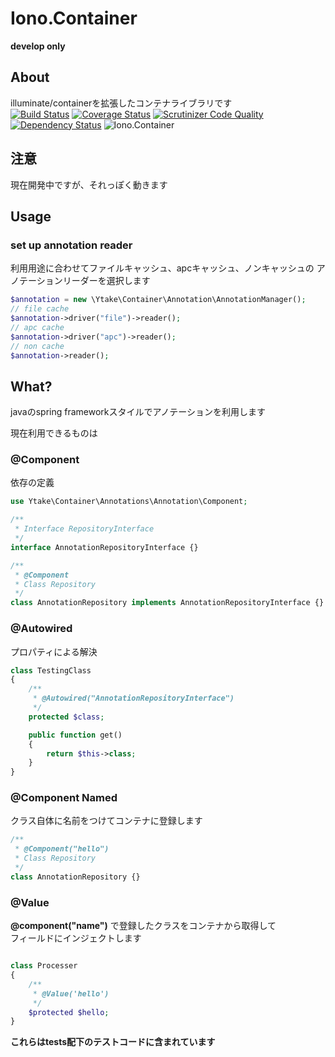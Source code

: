 Iono.Container
==================
**develop only**
## About
illuminate/containerを拡張したコンテナライブラリです  
[![Build Status](http://img.shields.io/travis/ytake/Iono.Container/develop.svg?style=flat)](https://travis-ci.org/ytake/Iono.Container)
[![Coverage Status](http://img.shields.io/coveralls/ytake/Iono.Container/develop.svg?style=flat)](https://coveralls.io/r/ytake/Iono.Container?branch=develop)
[![Scrutinizer Code Quality](http://img.shields.io/scrutinizer/g/ytake/Iono.Container.svg?style=flat)](https://scrutinizer-ci.com/g/ytake/Iono.Container/?branch=develop)
[![Dependency Status](https://www.versioneye.com/user/projects/546a19dca760cea242000031/badge.svg?style=flat)](https://www.versioneye.com/user/projects/546a19dca760cea242000031)
![Iono.Container](http://img.shields.io/badge/iono-container-yellowgreen.svg?style=flat)

## 注意
現在開発中ですが、それっぽく動きます  

## Usage
### set up annotation reader
利用用途に合わせてファイルキャッシュ、apcキャッシュ、ノンキャッシュの
アノテーションリーダーを選択します

```php
$annotation = new \Ytake\Container\Annotation\AnnotationManager();
// file cache
$annotation->driver("file")->reader();
// apc cache
$annotation->driver("apc")->reader();
// non cache
$annotation->reader();
```
## What?
javaのspring frameworkスタイルでアノテーションを利用します  

現在利用できるものは  
### @Component
依存の定義
```php
use Ytake\Container\Annotations\Annotation\Component;

/**
 * Interface RepositoryInterface
 */
interface AnnotationRepositoryInterface {}

/**
 * @Component
 * Class Repository
 */
class AnnotationRepository implements AnnotationRepositoryInterface {}
```

### @Autowired
プロパティによる解決
```php
class TestingClass
{
    /**
     * @Autowired("AnnotationRepositoryInterface")
     */
    protected $class;

    public function get()
    {
        return $this->class;
    }
}
```

### @Component Named
クラス自体に名前をつけてコンテナに登録します
```php
/**
 * @Component("hello")
 * Class Repository
 */
class AnnotationRepository {}
```

### @Value
**@component("name")** で登録したクラスをコンテナから取得して  
フィールドにインジェクトします
```php

class Processer 
{
    /**
     * @Value('hello')
     */
    $protected $hello;
}
```
**これらはtests配下のテストコードに含まれています**
